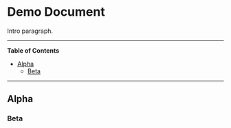 # Demo Document

Intro paragraph.

<!--TOC-->

______________________________________________________________________

**Table of Contents**

- [Alpha](#alpha)
  - [Beta](#beta)

______________________________________________________________________

<!--TOC-->

## Alpha

### Beta
